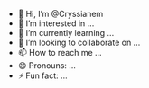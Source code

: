 - 👋 Hi, I’m @Cryssianem
- 👀 I’m interested in ...
- 🌱 I’m currently learning ...
- 💞️ I’m looking to collaborate on ...
- 📫 How to reach me ...
- 😄 Pronouns: ...
- ⚡ Fun fact: ...

<!---
Cryssianem/Cryssianem is a ✨ special ✨ repository because its `README.md` (this file) appears on your GitHub profile.
You can click the Preview link to take a look at your changes.
--->
